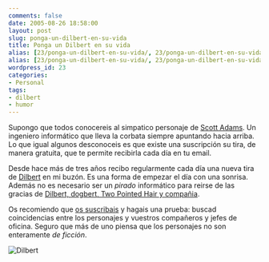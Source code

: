 ```yaml
---
comments: false
date: 2005-08-26 18:58:00
layout: post
slug: ponga-un-dilbert-en-su-vida
title: Ponga un Dilbert en su vida
alias: [23/ponga-un-dilbert-en-su-vida/, 23/ponga-un-dilbert-en-su-vida]
alias: [23/ponga-un-dilbert-en-su-vida/, 23/ponga-un-dilbert-en-su-vida]
wordpress_id: 23
categories:
- Personal
tags:
- dilbert
- humor
---
```


Supongo que todos conocereis al simpatico personaje de [
Scott Adams](http://www.dilbert.com/comics/dilbert/news_and_history/html/about_scott_adams.html). Un ingeniero informático que lleva la corbata
siempre apuntando hacia arriba. Lo que igual algunos desconoceis es
que existe una suscripción su tira, de manera gratuita, que te
permite recibirla cada día en tu email.




Desde hace más de tres años recibo regularmente cada día una
nueva tira de [Dilbert](http://www.dilbert.com/) en mi
buzón. Es una forma de empezar el día con una sonrisa. Además no es
necesario ser un _pirado_ informático para reirse de las
gracias de [Dilbert,
dogbert, Two Pointed Hair y compañia](http://www.dilbert.com/comics/dilbert/the_characters/index.html).




Os recomiendo que [os
suscribais](http://www.dilbert.com/comics/dilbert/subscriptions/index.html) y hagais una prueba: buscad coincidencias entre los
personajes y vuestros compañeros y jefes de oficina. Seguro que más
de uno piensa que los personajes no son enteramente _de
ficción_.





![Dilbert](http://jorgegorka.files.wordpress.com/dilbert2005228920825.gif)
